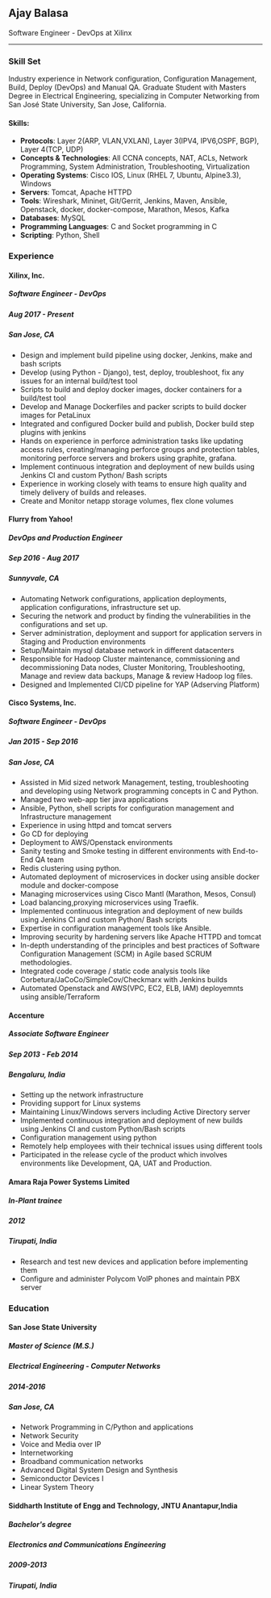 ## Ajay Balasa

Software Engineer - DevOps at Xilinx

---
### Skill Set

Industry experience in Network configuration, Configuration Management, Build, Deploy (DevOps) and Manual QA. Graduate Student with Masters Degree in Electrical Engineering, specializing in Computer Networking from San José State University, San Jose, California.

#### Skills:
* **Protocols**: Layer 2(ARP, VLAN,VXLAN), Layer 3(IPV4, IPV6,OSPF, BGP), Layer 4(TCP, UDP) 
* **Concepts & Technologies**: All CCNA concepts, NAT, ACLs, Network Programming, System Administration, Troubleshooting, Virtualization
* **Operating Systems**: Cisco IOS, Linux (RHEL 7, Ubuntu, Alpine3.3), Windows 
* **Servers**: Tomcat, Apache HTTPD
* **Tools**: Wireshark, Mininet, Git/Gerrit, Jenkins, Maven, Ansible, Openstack, docker, docker-compose, Marathon, Mesos, Kafka
* **Databases**: MySQL
* **Programming Languages**: C and Socket programming in C
* **Scripting**: Python, Shell

### Experience

#### Xilinx, Inc.
##### Software Engineer - DevOps
##### Aug 2017 - Present 
##### San Jose, CA
- Design and implement build pipeline using docker, Jenkins, make and bash scripts
- Develop (using Python - Django), test, deploy, troubleshoot, fix any issues for an internal build/test tool
- Scripts to build and deploy docker images, docker containers for a build/test tool
- Develop and Manage Dockerfiles and packer scripts to build docker images for PetaLinux
- Integrated and configured Docker build and publish, Docker build step plugins with jenkins
- Hands on experience in perforce administration tasks like updating access rules, creating/managing perforce groups and protection tables, monitoring perforce servers and brokers using graphite, grafana.
- Implement continuous integration and deployment of new builds using Jenkins CI and custom Python/ Bash scripts
- Experience in working closely with teams to ensure high quality and timely delivery of builds and releases.
- Create and Monitor netapp storage volumes, flex clone volumes

#### Flurry from Yahoo!
##### DevOps and Production Engineer
##### Sep 2016 - Aug 2017
##### Sunnyvale, CA
- Automating Network configurations, application deployments, application configurations, infrastructure set up. 
- Securing the network and product by finding the vulnerabilities in the configurations and set up.
- Server administration, deployment and support for application servers in Staging and Production environments
- Setup/Maintain mysql database network in different datacenters
- Responsible for Hadoop Cluster maintenance, commissioning and decommissioning Data nodes, Cluster Monitoring, Troubleshooting, Manage and review data backups, Manage & review Hadoop log files.
- Designed and Implemented CI/CD pipeline for YAP (Adserving Platform)

#### Cisco Systems, Inc.
##### Software Engineer - DevOps
##### Jan 2015 - Sep 2016
##### San Jose, CA
- Assisted in Mid sized network Management, testing, troubleshooting and developing using Network programming concepts in C and Python.
- Managed two web-app tier java applications
- Ansible, Python, shell scripts for configuration management and Infrastructure management
- Experience in using httpd and tomcat servers
- Go CD for deploying
- Deployment to AWS/Openstack environments
- Sanity testing and Smoke testing in different environments with End-to-End QA team
- Redis clustering using python.
- Automated deployment of microservices in docker using ansible docker module and docker-compose
- Managing microservices using Cisco Mantl (Marathon, Mesos, Consul)
- Load balancing,proxying microservices using Traefik.
- Implemented continuous integration and deployment of new builds using Jenkins CI and custom Python/ Bash scripts
- Expertise in configuration management tools like Ansible.
- Improving security by hardening servers like Apache HTTPD and tomcat
- In-depth understanding of the principles and best practices of Software Configuration Management (SCM) in Agile based SCRUM methodologies.
- Integrated code coverage / static code analysis tools like Corbetura/JaCoCo/SimpleCov/Checkmarx with Jenkins builds
- Automated Openstack and AWS(VPC, EC2, ELB, IAM) deployemnts using ansible/Terraform

#### Accenture
##### Associate Software Engineer
##### Sep 2013 - Feb 2014
##### Bengaluru, India
-	Setting up the network infrastructure
-	Providing support for Linux systems 
-	Maintaining Linux/Windows servers including Active Directory server
-	Implemented continuous integration and deployment of new builds using Jenkins CI and custom Python/Bash scripts
-	Configuration management using python
-	Remotely help employees with their technical issues using different tools
-	Participated in the release cycle of the product which involves environments like Development, QA, UAT and Production.

#### Amara Raja Power Systems Limited
##### In-Plant trainee
##### 2012
##### Tirupati, India
- Research and test new devices and application before implementing them
- Configure and administer Polycom VoIP phones and maintain PBX server

### Education

#### San Jose State University
##### Master of Science (M.S.)
##### Electrical Engineering - Computer Networks
##### 2014-2016
##### San Jose, CA
- Network Programming in C/Python and applications
- Network Security
- Voice and Media over IP
- Internetworking
- Broadband communication networks
- Advanced Digital System Design and Synthesis 
- Semiconductor Devices I 
- Linear System Theory

#### Siddharth Institute of Engg and Technology, JNTU Anantapur,India
##### Bachelor's degree
##### Electronics and Communications Engineering
##### 2009-2013
##### Tirupati, India
